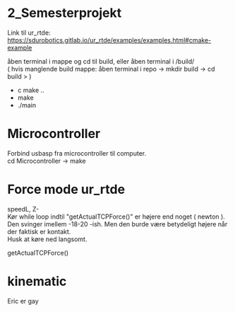# 2_Semesterprojekt

Link til ur_rtde: https://sdurobotics.gitlab.io/ur_rtde/examples/examples.html#cmake-example

åben terminal i mappe og cd til build, eller åben terminal i /build/  
( hvis manglende build mappe: åben terminal i repo -> mkdir build -> cd build > )  

- c make ..  
- make   
- ./main   


# Microcontroller

Forbind usbasp fra microcontroller til computer.  
cd Microcontroller -> make


# Force mode ur_rtde

speedL, Z-  
Kør while loop indtil "getActualTCPForce()" er højere end noget ( newton ). Den svinger imellem -18-20 -ish. Men den burde være betydeligt højere når der faktisk er kontakt.  
Husk at køre ned langsomt.  

getActualTCPForce()

# kinematic
Eric er gay
